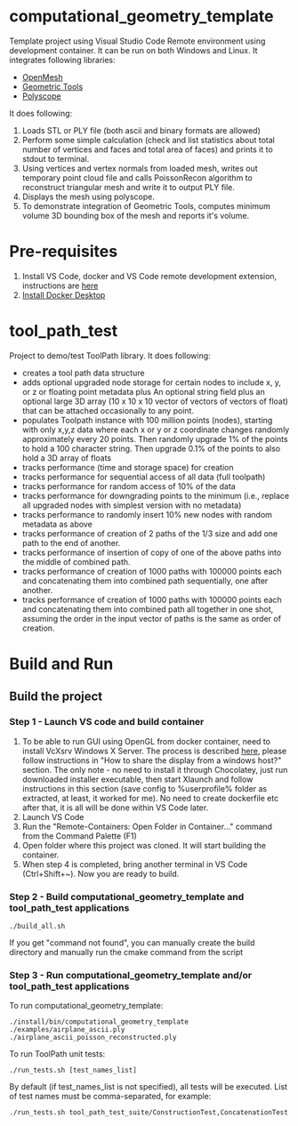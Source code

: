 # computational_geometry_template

Template project using Visual Studio Code Remote environment using development container. It can be run on both Windows and Linux. It integrates following libraries:

 - [OpenMesh](https://www.graphics.rwth-aachen.de/software/openmesh/)
 - [Geometric Tools](https://www.geometrictools.com/)
 - [Polyscope](https://polyscope.run/)

It does following:

 1. Loads STL or PLY file (both ascii and binary formats are allowed)
 2. Perform some simple calculation (check and list statistics about total number of vertices and faces and total area of faces) and prints it to stdout to terminal.
 3. Using vertices and vertex normals from loaded mesh, writes out temporary point cloud file and calls PoissonRecon algorithm to reconstruct triangular mesh and write it to output PLY file.
 4. Displays the mesh using polyscope.
 5. To demonstrate integration of Geometric Tools, computes minimum volume 3D bounding box of the mesh and reports it's volume.

# Pre-requisites

 1. Install VS Code, docker and VS Code remote development extension, instructions are [here](https://code.visualstudio.com/docs/remote/containers#_installation)
 2. [Install Docker Desktop](https://www.docker.com/products/docker-desktop/)


# tool_path_test

Project to demo/test ToolPath library.  It does following:

- creates a tool path data structure
- adds optional upgraded node storage for certain nodes to include x, y, or z or floating point metadata plus An optional string field plus an optional large 3D array (10 x 10 x 10 vector of vectors of vectors of float) that  can be attached occasionally to any point.
- populates Toolpath instance with 100 million points (nodes), starting with only x,y,z data where each x or y or z coordinate changes randomly approximately every 20 points. Then randomly upgrade 1% of the points to hold a 100 character string.  Then upgrade 0.1% of the points to also hold a 3D array of floats
- tracks performance (time and storage space) for creation
- tracks performance for sequential access of all data (full toolpath)
- tracks performance for random access of 10% of the data
- tracks performance for downgrading points to the minimum (i.e., replace all upgraded nodes with simplest version with no metadata)
- tracks performance to randomly insert 10% new nodes with random metadata as above
- tracks performance of creation of 2 paths of the 1/3 size and add one path to the end of another.
- tracks performance of insertion of copy of one of the above paths into the middle of combined path.
- tracks performance of creation of 1000 paths with 100000 points each and concatenating them into combined path sequentially, one after another.
- tracks performance of creation of 1000 paths with 100000 points each and concatenating them into combined path all together in one shot, assuming the order in the input vector of paths is the same as order of creation.

# Build and Run

## Build the project

### Step 1 - Launch VS code and build container

 1. To be able to run GUI using OpenGL from docker container, need to install VcXsrv Windows X Server. The process is described [here](https://dev.to/darksmile92/run-gui-app-in-linux-docker-container-on-windows-host-4kde), please follow instructions in "How to share the display from a windows host?" section. The only note - no need to install it through Chocolatey, just run downloaded installer executable, then start Xlaunch and follow instructions in this section (save config to %userprofile% folder as extracted, at least, it worked for me). No need to create dockerfile etc after that, it is all will be done within VS Code later.
 2. Launch VS Code
 3. Run the "Remote-Containers: Open Folder in Container..." command from the Command Palette (F1)
 4. Open folder where this project was cloned. It will start building the container.
 5. When step 4 is completed, bring another terminal in VS Code (Ctrl+Shift+~). Now you are ready to build.

### Step 2 - Build computational_geometry_template and tool_path_test applications

```
./build_all.sh
```
If you get "command not found", you can manually create the build directory and manually run the cmake command from the script

### Step 3 - Run computational_geometry_template and/or tool_path_test applications

To run computational_geometry_template:

```
./install/bin/computational_geometry_template ./examples/airplane_ascii.ply ./airplane_ascii_poisson_reconstructed.ply
```

To run ToolPath unit tests:

```
./run_tests.sh [test_names_list]
```

By default (if test_names_list is not specified), all tests will be executed. List of test names must be comma-separated, for example:

```
./run_tests.sh tool_path_test_suite/ConstructionTest,ConcatenationTest
```




 
